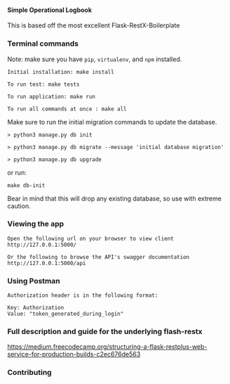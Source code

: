 #### Simple Operational Logbook

This is based off the most excellent Flask-RestX-Boilerplate

### Terminal commands

Note: make sure you have `pip`, `virtualenv`, and `npm` installed.

    Initial installation: make install

    To run test: make tests

    To run application: make run

    To run all commands at once : make all

Make sure to run the initial migration commands to update the database.

    > python3 manage.py db init

    > python3 manage.py db migrate --message 'initial database migration'

    > python3 manage.py db upgrade

or run:

    make db-init

Bear in mind that this will drop any existing database, so use with extreme caution.

### Viewing the app

    Open the following url on your browser to view client
    http://127.0.0.1:5000/

    Or the following to browse the API's swagger documentation
    http://127.0.0.1:5000/api

### Using Postman

    Authorization header is in the following format:

    Key: Authorization
    Value: "token_generated_during_login"

### Full description and guide for the underlying flash-restx

https://medium.freecodecamp.org/structuring-a-flask-restplus-web-service-for-production-builds-c2ec676de563

### Contributing
